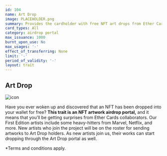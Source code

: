 ```yaml
---
id: 104
name: Art Drop
image: PLACEHOLDER.png
summary: Provides the cardholder with free NFT art drops from Ether Cards artists.
card_types: All
category: airdrop portal
max_issuance: 1000
burnt_upon_use: No
max_usages: '-' 
effect_of_transferring: None
limit: '-'
period_of_validity: '-'
layout: trait
---
```


## Art Drop

![icon](/assets/images/trait-icons/{{page.image}})

Have you ever woken up and discovered that an NFT has been dropped into your wallet for free? **This trait is an NFT artwork airdrop portal,** and it means that you’ll be getting surprises from Ether Cards collaborators. Our First Edition artists include some heavy-hitters from Marvel, Netflix, and more. New artists who join the project will be on the roster for sending artworks to Art Drop holders. As new artists join us, their works can start dropping through the Art Drop portal as well.  

*Terms and conditions apply.

